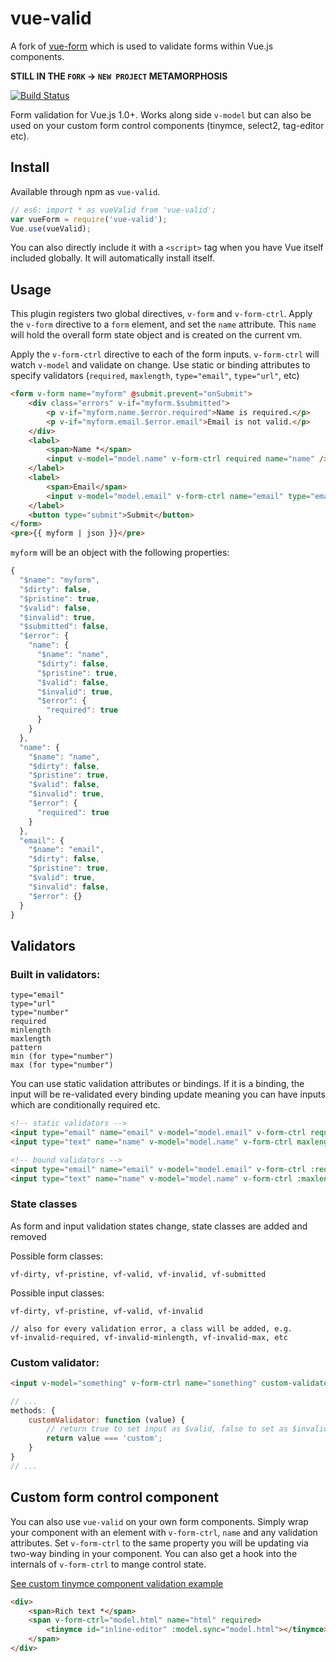 # vue-valid

A fork of [vue-form](https://fergaldoyle/vue-form) which is used to validate forms within Vue.js components.

**STILL IN THE `FORK` -> `NEW PROJECT` METAMORPHOSIS**

[![Build Status](https://travis-ci.org/fergaldoyle/vue-form.svg?branch=0.2.2)](https://travis-ci.org/fergaldoyle/vue-form)

Form validation for Vue.js 1.0+. Works along side `v-model` but can also be used on your custom form control components (tinymce, select2, tag-editor etc).

## Install

Available through npm as `vue-valid`.

```javascript
// es6: import * as vueValid from 'vue-valid';
var vueForm = require('vue-valid');
Vue.use(vueValid);
```

You can also directly include it with a `<script>` tag when you have Vue itself included globally. It will automatically install itself.

## Usage

This plugin registers two global directives, `v-form` and `v-form-ctrl`. Apply the `v-form` directive to a `form` element, and set the `name` attribute. This `name` will hold the overall form state object and is created on the current vm.

Apply the `v-form-ctrl` directive to each of the form inputs. `v-form-ctrl` will watch `v-model` and validate on change. Use static or binding attributes to specify validators (`required`, `maxlength`, `type="email"`, `type="url"`, etc)

```html
<form v-form name="myform" @submit.prevent="onSubmit">
    <div class="errors" v-if="myform.$submitted">
        <p v-if="myform.name.$error.required">Name is required.</p>
        <p v-if="myform.email.$error.email">Email is not valid.</p>
    </div>
    <label>
        <span>Name *</span>
        <input v-model="model.name" v-form-ctrl required name="name" />
    </label>
    <label>
        <span>Email</span>
        <input v-model="model.email" v-form-ctrl name="email" type="email" />
    </label>
    <button type="submit">Submit</button>
</form>
<pre>{{ myform | json }}</pre>
```

`myform` will be an object with the following properties:

```javascript
{
  "$name": "myform",
  "$dirty": false,
  "$pristine": true,
  "$valid": false,
  "$invalid": true,
  "$submitted": false,
  "$error": {
    "name": {
      "$name": "name",
      "$dirty": false,
      "$pristine": true,
      "$valid": false,
      "$invalid": true,
      "$error": {
        "required": true
      }
    }
  },
  "name": {
    "$name": "name",
    "$dirty": false,
    "$pristine": true,
    "$valid": false,
    "$invalid": true,
    "$error": {
      "required": true
    }
  },
  "email": {
    "$name": "email",
    "$dirty": false,
    "$pristine": true,
    "$valid": true,
    "$invalid": false,
    "$error": {}
  }
}
```

## Validators

### Built in validators:

```
type="email"
type="url"
type="number"
required
minlength
maxlength
pattern
min (for type="number")
max (for type="number")
```

You can use static validation attributes or bindings. If it is a binding, the input will be re-validated every binding update meaning you can have inputs which are conditionally required etc.

```html
<!-- static validators -->
<input type="email" name="email" v-model="model.email" v-form-ctrl required />
<input type="text" name="name" v-model="model.name" v-form-ctrl maxlength="25" minlength="5" />

<!-- bound validators -->
<input type="email" name="email" v-model="model.email" v-form-ctrl :required="isRequired" />
<input type="text" name="name" v-model="model.name" v-form-ctrl :maxlength="maxLen" :minlength="minLen" />
```

### State classes

As form and input validation states change, state classes are added and removed

Possible form classes:

```
vf-dirty, vf-pristine, vf-valid, vf-invalid, vf-submitted
```

Possible input classes:

```
vf-dirty, vf-pristine, vf-valid, vf-invalid

// also for every validation error, a class will be added, e.g.
vf-invalid-required, vf-invalid-minlength, vf-invalid-max, etc
```

### Custom validator:

```html
<input v-model="something" v-form-ctrl name="something" custom-validator="customValidator" />
```

```javascript
// ...
methods: {
    customValidator: function (value) {
        // return true to set input as $valid, false to set as $invalid
        return value === 'custom';
    }
}
// ...
```

## Custom form control component

You can also use `vue-valid` on your own form components. Simply wrap your component with an element with `v-form-ctrl`, `name` and any validation attributes. Set `v-form-ctrl` to the same property you will be updating via two-way binding in your component. You can also get a hook into the internals of `v-form-ctrl` to mange control state.

[See custom tinymce component validation example](https://github.com/fergaldoyle/vue-form/tree/master/example)

```html
<div>
    <span>Rich text *</span>
    <span v-form-ctrl="model.html" name="html" required>
        <tinymce id="inline-editor" :model.sync="model.html"></tinymce>
    </span>
</div>
```
